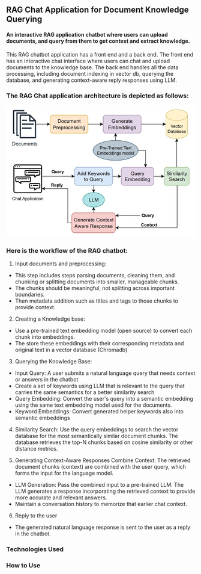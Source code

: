 
## RAG Chat Application for Document Knowledge Querying
#### An interactive RAG application chatbot where users can upload documents, and query from them to get context and extract knowledge.

This  RAG chatbot application has a front end and a back end. The front end has an interactive chat interface where users can chat and upload documents to the knowledge base. The back end handles all the data processing, including document indexing in vector db, querying the database, and generating context-aware reply responses using LLM.

### The RAG Chat application architecture is depicted as follows:

![RAG_architecture.jpg](images/RAG_architecture.jpg)

### Here is the workflow of the RAG chatbot:

1. Input documents and preprocessing: 
- This step includes steps parsing documents, cleaning them, and chunking or splitting documents into smaller, manageable chunks.
- The chunks should be meaningful, not splitting across important boundaries.
- Then metadata addition such as titles and tags to those chunks to provide context.

2. Creating a Knowledge base:
- Use a pre-trained text embedding model (open source) to convert each chunk into embeddings.
- The store these embeddings with their corresponding metadata and original text in a vector database (Chromadb)

3. Querying the Knowledge Base:
- Input Query: A user submits a natural language query that needs context or answers in the chatbot
- Create a set of keywords using LLM that is relevant to the query that carries the same semantics for a better similarity search
- Query Embedding: Convert the user's query into a semantic embedding using the same text embedding model used for the documents.
- Keyword Embeddings: Convert generated helper keywords also into semantic embeddings

4. Similarity Search:
Use the query embeddings to search the vector database for the most semantically similar document chunks. The database retrieves the top-N chunks based on cosine similarity or other distance metrics.

5. Generating Context-Aware Responses
Combine Context: The retrieved document chunks (context) are combined with the user query, which forms the input for the language model.
- LLM Generation: Pass the combined input to a pre-trained LLM. The LLM generates a response incorporating the retrieved context to provide more accurate and relevant answers.
- Maintain a conversation history to memorize that earlier chat context.

6. Reply to the user
- The generated natural language response is sent to the user as a reply in the chatbot.

### Technologies Used

### How to Use
